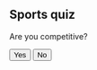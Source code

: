 <h2>Sports quiz</h2>
<div id="question1">
  <p>Are you competitive?</p>
  <button onclick="answer(true)">Yes</button>
  <button onclick="answer(false)">No</button>
</div>
<div id="question2" style="display: none">
  <p>Do you want to play with a ball?</p>
  <button onclick="answer(true)">Yes</button>
  <button onclick="answer(false)">No</button>
</div>
<div id="question3" style="display: none">
  <p>Do you like contact sports?</p>
  <button onclick="answer(true)">Yes</button>
  <button onclick="answer(false)">No</button>
</div>
<div id="question4" style="display: none">
  <p>Do you want to play outside?</p>
  <button onclick="answer(true)">Yes</button>
  <button onclick="answer(false)">No</button>
</div>
<div id="result" style="display: none"></div>

<script>
  // sports list
  var sportsList = ["basketball", "soccer", "baseball", "football", "volleyball", "running", "swimming", "gymnastics", "tennis", "track and field", "golf", "bowling", "frisbee", "hiking", "yoga", "meditation", "ultimate frisbee", "beach volleyball", "indoor soccer", "indoor volleyball", "indoor track and field", "rock climbing", "camping", "rugby", "hockey", "lacrosse", "wrestling", "flag football", "touch football"];
  // sets what question you are one
  var currentQuestion = 1;
  // Array for the answer to the questions
  var answers = [];
  // function for the questions
  function answer(response) {
    // finds what answer it is on and hids it or unhides it
    answers[currentQuestion - 1] = response;
    document.getElementById("question" + currentQuestion).style.display = "none";
    currentQuestion++;
    if(currentQuestion <= 4) {
      document.getElementById("question" + currentQuestion).style.display = "block";
    } else {
      removeSports(answers[0], answers[1], answers[2], answers[3]);
      document.getElementById("result").style.display = "block";
      document.getElementById("result").innerHTML = "Based on your answers, we recommend the following sports: " + sportsList.join(", ");
    }
  }

  // function to remove sports from the list
  function removeSports(isCompetitive, wantsBall, likesContact, wantsOutside) {
  if (!isCompetitive) {
    // Using the array that the user has made uses the ! as a sort of not operator and makes a sport function inside the filter to either exlucde or keep sports
    sportsList = sportsList.filter(sport => sport !== "basketball" && sport !== "soccer" && sport !== "baseball" && sport !== "football" && sport !== "volleyball" && sport !== "running" && sport !== "swimming" && sport !== "gymnastics" && sport !== "tennis" && sport !== "track and field" && sport !== "rugby" && sport !== "hockey" && sport !== "lacrosse" && sport !== "wrestling" );
  }
  // Goes through the same process for the rest of the if statments
  if (!wantsBall) {
    sportsList = sportsList.filter(sport => sport !== "basketball" && sport !== "soccer" && sport !== "baseball" && sport !== "football" && sport !== "volleyball" && sport !== "golf" && sport !== "bowling" && sport !== "frisbee" );
  }
  if (!likesContact) {
    sportsList = sportsList.filter(sport => sport !== "football" && sport !== "rugby" && sport !== "hockey" && sport !== "lacrosse" && sport !== "wrestling" );
  }
  if (!wantsOutside) {
    sportsList = sportsList.filter(sport => sport !== "soccer" && sport !== "baseball" && sport !== "football" && sport !== "ultimate frisbee" && sport !== "beach volleyball" && sport !== "hiking" && sport !== "rock climbing" && sport !== "camping" );
  }
  }
  // The result of the function
  document.getElementById("result").innerHTML = "Based on your answers, we recommend the following sports: " + sportsList.join(", ");
</script>